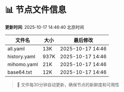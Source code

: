 # 📊 节点文件信息

**更新时间**: 2025-10-17 14:46:40 北京时间

| 文件名 | 大小 | 最后修改 |
|--------|------|----------|
| all.yaml | 13K | 2025-10-17 14:46 |
| history.yaml | 937K | 2025-10-17 14:46 |
| mihomo.yaml | 21K | 2025-10-17 14:46 |
| base64.txt | 12K | 2025-10-17 14:46 |

> 🔄 文件每30分钟自动更新，确保节点的新鲜度和可用性

